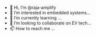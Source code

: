 - 👋 Hi, I’m @raja-amplify
- 👀 I’m interested in embedded systems...
- 🌱 I’m currently learning ...
- 💞️ I’m looking to collaborate on EV tech...
- 📫 How to reach me ...

<!---
raja-amplify/raja-amplify is a ✨ special ✨ repository because its `README.md` (this file) appears on your GitHub profile.
You can click the Preview link to take a look at your changes.
--->
